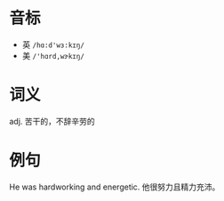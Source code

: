 # 音标

- 英 `/hɑ:d'wɜ:kɪŋ/`
- 美 `/'hɑrd,wɝkɪŋ/`

# 词义

adj. 苦干的，不辞辛劳的


# 例句

He was hardworking and energetic.
他很努力且精力充沛。


